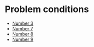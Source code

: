 # Problem conditions
* [Number 3](https://www.eolymp.com/en/problems/3)
* [Number 7](https://www.eolymp.com/en/problems/7)
* [Number 8](https://www.eolymp.com/en/problems/8)
* [Number 9](https://www.eolymp.com/en/problems/9)